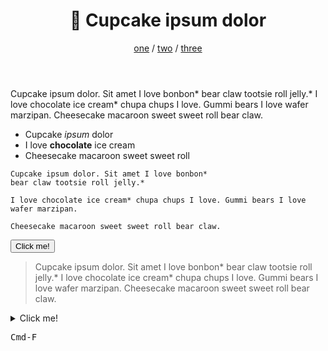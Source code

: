 <!DOCTYPE html>
<html lang="en">
<head>
    <meta charset="UTF-8">
    <meta name="viewport" content="width=device-width, initial-scale=1.0">
    <title>TITLE_MISSING</title>
    <link rel="stylesheet" href="https://fonts.xz.style/serve/inter.css">
<link rel="stylesheet" href="https://cdn.jsdelivr.net/npm/@exampledev/new.css@1.1.2/new.min.css">
</head>
<body>

<header>

#  🧁 Cupcake ipsum dolor

<nav>

[one](2.html) / [two](2.html) / [three](2.html)

</nav>

</header>

Cupcake ipsum dolor. Sit amet I love bonbon* bear claw tootsie roll jelly.* I love chocolate ice cream* chupa chups I love. Gummi bears I love wafer marzipan. Cheesecake macaroon sweet sweet roll bear claw.

- Cupcake *ipsum* dolor
- I love **chocolate** ice cream
- Cheesecake macaroon sweet sweet roll

```
Cupcake ipsum dolor. Sit amet I love bonbon*
bear claw tootsie roll jelly.*

I love chocolate ice cream* chupa chups I love. Gummi bears I love wafer marzipan. 

Cheesecake macaroon sweet sweet roll bear claw.
```

<a href="https://example.com"> <button>Click me!</button> </a>

> Cupcake ipsum dolor. Sit amet I love bonbon* bear claw tootsie roll jelly.* I love chocolate ice cream* chupa chups I love. Gummi bears I love wafer marzipan. Cheesecake macaroon sweet sweet roll bear claw.

<details>
  <summary>Click me!</summary>

Cupcake ipsum dolor. Sit amet I love bonbon* bear claw tootsie roll jelly.* I love chocolate ice cream* chupa chups I love. Gummi bears I love wafer marzipan. Cheesecake macaroon sweet sweet roll bear claw.

</details>  

<kbd>Cmd-F</kbd>





</body>
</html>
